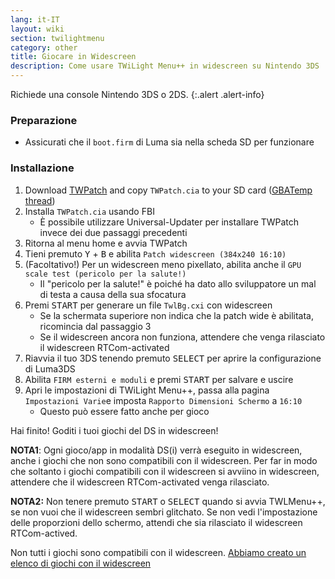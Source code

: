 ```yaml
---
lang: it-IT
layout: wiki
section: twilightmenu
category: other
title: Giocare in Widescreen
description: Come usare TWiLight Menu++ in widescreen su Nintendo 3DS
---
```


Richiede una console Nintendo 3DS o 2DS.
{:.alert .alert-info}

### Preparazione
- Assicurati che il `boot.firm` di Luma sia nella scheda SD per funzionare

### Installazione
1. Download [TWPatch](https://db.universal-team.net/assets/files/TWPatch.cia) and copy `TWPatch.cia` to your SD card ([GBATemp thread](https://gbatemp.net/threads/twpatcher-ds-i-mode-screen-filters-and-patches.542694/))
1. Installa `TWPatch.cia` usando FBI
   - È possibile utilizzare Universal-Updater per installare TWPatch invece dei due passaggi precedenti
1. Ritorna al menu home e avvia TWPatch
1. Tieni premuto <kbd class="face">Y</kbd> + <kbd class="face">B</kbd> e abilita `Patch widescreen (384x240 16:10)`
1. (Facoltativo!) Per un widescreen meno pixellato, abilita anche il `GPU scale test (pericolo per la salute!)`
   - Il "pericolo per la salute!" è poiché ha dato allo sviluppatore un mal di testa a causa della sua sfocatura
1. Premi <kbd>START</kbd> per generare un file `TwlBg.cxi` con widescreen
   - Se la schermata superiore non indica che la patch wide è abilitata, ricomincia dal passaggio 3
   - Se il widescreen ancora non funziona, attendere che venga rilasciato il widescreen RTCom-activated
1. Riavvia il tuo 3DS tenendo premuto <kbd>SELECT</kbd> per aprire la configurazione di Luma3DS
1. Abilita `FIRM esterni e moduli` e premi <kbd>START</kbd> per salvare e uscire
1. Apri le impostazioni di TWiLight Menu++, passa alla pagina `Impostazioni Varie`e imposta `Rapporto Dimensioni Schermo` a `16:10`
   - Questo può essere fatto anche per gioco

Hai finito! Goditi i tuoi giochi del DS in widescreen!

**NOTA1**: Ogni gioco/app in modalità DS(i) verrà eseguito in widescreen, anche i giochi che non sono compatibili con il widescreen. Per far in modo che soltanto i giochi compatibili con il widescreen si avviino in widescreen, attendere che il widescreen RTCom-activated venga rilasciato.

**NOTA2:** Non tenere premuto <kbd>START</kbd> o <kbd>SELECT</kbd> quando si avvia TWLMenu++, se non vuoi che il widescreen sembri glitchato. Se non vedi l'impostazione delle proporzioni dello schermo, attendi che sia rilasciato il widescreen RTCom-actived.

Non tutti i giochi sono compatibili con il widescreen. [Abbiamo creato un elenco di giochi con il widescreen](https://github.com/DS-Homebrew/TWiLightMenu/blob/master/7zfile/3DS%20-%20CFW%20users/Games%20supported%20with%20widescreen.txt)
